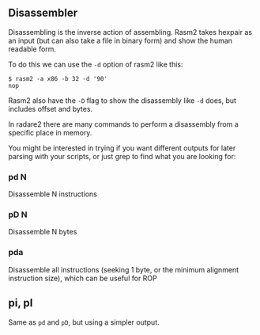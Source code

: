 ## Disassembler

Disassembling is the inverse action of assembling. Rasm2 takes hexpair as an input (but can also take a file in binary form) and show the human readable form.

To do this we can use the `-d` option of rasm2 like this:

```
$ rasm2 -a x86 -b 32 -d '90'
nop
```

Rasm2 also have the `-D` flag to show the disassembly like `-d` does, but includes offset and bytes.

In radare2 there are many commands to perform a disassembly from a specific place in memory.

You might be interested in trying if you want different outputs for later parsing with your scripts, or just grep to find what you are looking for:

### pd N

Disassemble N instructions

### pD N

Disassemble N bytes

### pda

Disassemble all instructions (seeking 1 byte, or the minimum alignment instruction size), which can be useful for ROP

## pi, pI

Same as `pd` and `pD`, but using a simpler output.
